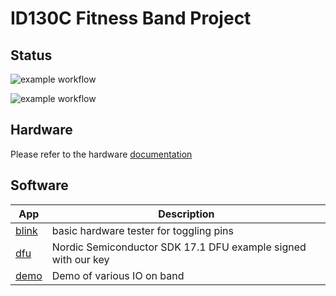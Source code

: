 # ID130C Fitness Band Project
## Status
![example workflow](https://github.com/TomKeddie/nrf52-id130c/actions/workflows/upgrader.yml/badge.svg)

![example workflow](https://github.com/TomKeddie/nrf52-id130c/actions/workflows/apps.yml/badge.svg)

## Hardware
Please refer to the hardware [documentation](doc)

## Software
| App | Description |
|-----|-------------|
| [blink](apps/blink) | basic hardware tester for toggling pins |
| [dfu](apps/dfu) | Nordic Semiconductor SDK 17.1 DFU example signed with our key |
| [demo](apps/demo) | Demo of various IO on band |

